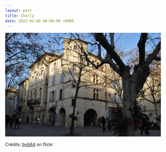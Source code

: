 ```yaml
---
layout: post
title: Charly
date: 2022-02-08 00:00:00 +0000
---
```


![Charly](/images/2022-02-08.jpg)

Crédits: [byb64](https://www.flickr.com/people/50879678@N03/) on flickr
